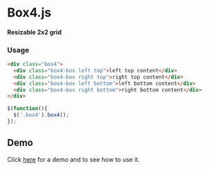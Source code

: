 # Box4.js

#### Resizable 2x2 grid

### Usage

```html
<div class="box4">
  <div class="box4-box left top">left top content</div>
  <div class="box4-box right top">right top content</div>
  <div class="box4-box left bottom">left bottom content</div>
  <div class="box4-box right bottom">right bottom content</div>
</div>
```

```javascript
$(function(){
  $('.box4').box4();
});
```


## Demo
Click [here](https://boggyjan.github.io/box4.js/test/) for a demo and to see how to use it.